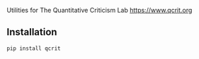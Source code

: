 Utilities for The Quantitative Criticism Lab
https://www.qcrit.org

## Installation

```bash
pip install qcrit
```

